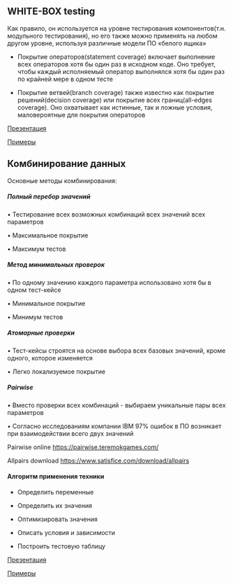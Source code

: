 ## WHITE-BOX testing
Как правило, он используется на уровне тестирования компонентов(т.н. модульного тестирования), но его также можно применять на любом другом уровне, используя различные модели ПО «белого ящика»

- Покрытие операторов(statement coverage) включает выполнение всех операторов хотя бы один раз в исходном коде. Оно требует, чтобы каждый исполняемый оператор выполнялся хотя бы один раз по крайней мере в одном тесте

- Покрытие ветвей(branch coverage) также известно как покрытие решений(decision coverage) или покрытие всех границ(all-edges coverage). Оно охватывает как истинные, так и ложные условия, маловероятные для покрытия операторов

[Презентация](https://docs.google.com/presentation/d/1rvzQNyS3-kYkIR_N785r6kUkZVJxfJhG/edit?usp=drive_link&ouid=100462493827587974016&rtpof=true&sd=true)

[Примеры](https://drive.google.com/file/d/1FRefYRrUskJAaWokmLihglBEyazDr3f0/view?usp=drive_link)

## Комбинирование данных

Основные методы комбинирования:

##### Полный перебор значений
• Тестирование всех возможных комбинаций всех значений всех параметров

• Максимальное покрытие

• Максимум тестов

##### Метод минимальных проверок
• По одному значению каждого параметра использовано хотя бы в одном тест-кейсе

• Минимальное покрытие

• Минимум тестов

##### Атомарные проверки
• Тест-кейсы строятся на основе выбора всех базовых значений, кроме одного, которое изменяется

• Легко локализуемое покрытие

##### Pairwise
• Вместо проверки всех комбинаций - выбираем уникальные пары всех параметров

• Согласно исследованиям компании IBM 97% ошибок в ПО возникает при взаимодействии всего двух значений

Pairwise online https://pairwise.teremokgames.com/

Allpairs download https://www.satisfice.com/download/allpairs

#### Алгоритм применения техники

- Определить переменные

- Определить их значения

- Оптимизировать значения

- Описать условия и зависимости

- Построить тестовую таблицу

[Презентация](https://docs.google.com/presentation/d/1sBLdvYByWqpekDiX1i1LPsaWt_ajYkEc/edit?usp=drive_link&ouid=100462493827587974016&rtpof=true&sd=true)

[Примеры](https://docs.google.com/spreadsheets/d/12zbJjgMrHAOKcntSo0ANF0NNRzfXylMCly6F2qhVEKM/edit?usp=drive_link)